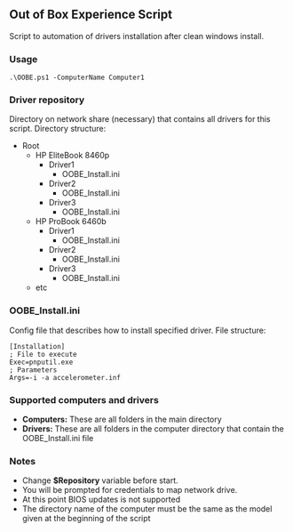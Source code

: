 ## Out of Box Experience Script
Script to automation of drivers installation after clean windows install.
### Usage
``` .\OOBE.ps1 -ComputerName Computer1 ```

### Driver repository
Directory on network share (necessary) that contains all drivers for this script. 
Directory structure:
- Root
  * HP EliteBook 8460p
    * Driver1
      * OOBE_Install.ini 
    * Driver2
      * OOBE_Install.ini 
    * Driver3
      * OOBE_Install.ini 
  * HP ProBook 6460b
    * Driver1
      * OOBE_Install.ini 
    * Driver2
      * OOBE_Install.ini
    * Driver3
      * OOBE_Install.ini 
  * etc
 
### OOBE_Install.ini
Config file that describes how to install specified driver. File structure:
```
[Installation]
; File to execute
Exec=pnputil.exe
; Parameters
Args=-i -a accelerometer.inf
```

### Supported computers and drivers
* **Computers:**
These are all folders in the main directory
* **Drivers:**
These are all folders in the computer directory that contain the OOBE_Install.ini file

### Notes
* Change **$Repository** variable before start.
* You will be prompted for credentials to map network drive.
* At this point BIOS updates is not supported
* The directory name of the computer must be the same as the model given at the beginning of the script
